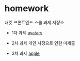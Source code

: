 # homework
태킷 프론트엔드 스쿨 과제 저장소

  - 1차 과제 [avatars](https://github.com/dhwjdgh1122/homework/blob/main/avatars/avatars.md)

  - 2차 과제 개인 사정으로 인한 미제출

  - 3차 과제 [apple](https://github.com/dhwjdgh1122/homework/blob/main/apple/apple.md)